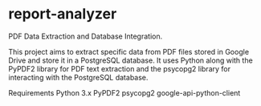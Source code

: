 # report-analyzer

PDF Data Extraction and Database Integration.

This project aims to extract specific data from PDF files stored in Google Drive and store it in a PostgreSQL database. It uses Python along with the PyPDF2 library for PDF text extraction and the psycopg2 library for interacting with the PostgreSQL database.

Requirements
Python 3.x
PyPDF2
psycopg2
google-api-python-client
